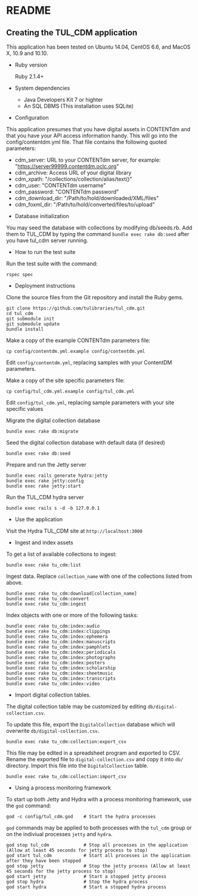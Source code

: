 README
======

## Creating the TUL_CDM application

This application has been tested on Ubuntu 14.04, CentOS 6.6, and MacOS X, 10.9 and 10.10.

* Ruby version

  Ruby 2.1.4+

* System dependencies

  - Java Developers Kit 7 or highter
  - An SQL DBMS (This installation uses SQLite)


* Configuration

This application presumes that you have digital assets in CONTENTdm and that you have your API access information handy. This will go into the config/contentdm.yml file. That file contains the following quoted parameters:

  - cdm_server: URL to your CONTENTdm server, for example: "https://server99999.contentdm.oclc.org"
  - cdm_archive: Access URL of your digital library
  - cdm_xpath: "/collections/collection/alias/text()"
  - cdm_user: "CONTENTdm username"
  - cdm_password:  "CONTENTdm password"
  - cdm_download_dir: "/Path/to/hold/downloaded/XML/files"
  - cdm_foxml_dir: "/Path/to/hold/converted/files/to/upload"

* Database initialization

You may seed the database with collections by modifying db/seeds.rb. Add them to TUL_CDM by typing the command `bundle exec rake db:seed` after you have tul_cdm server running.

* How to run the test suite

Run the test suite with the command:

    rspec spec

* Deployment instructions

Clone the source files from the Git repository and install the Ruby gems.

    git clone https://github.com/tulibraries/tul_cdm.git
    cd tul_cdm
    git submodule init
    git submodule update
    bundle install

Make a copy of the example CONTENTdm parameters file:

    cp config/contentdm.yml.example config/contentdm.yml

Edit `config/contentdm.yml`, replacing samples with your ContentDM parameters.

Make a copy of the site specific parameters file:

    cp config/tul_cdm.yml.example config/tul_cdm.yml

Edit `config/tul_cdm.yml`, replacing sample parameters with your site specific values

Migrate the digital collection database

    bundle exec rake db:migrate

Seed the digital collection database with default data (if desired)

    bundle exec rake db:seed

Prepare and run the Jetty server

    bundle exec rails generate hydra:jetty
    bundle exec rake jetty:config
    bundle exec rake jetty:start

Run the TUL_CDM hydra server

    bundle exec rails s -d -b 127.0.0.1

* Use the application

Visit the Hydra TUL_CDM site at `http://localhost:3000`

* Ingest and index assets

To get a list of available collections to ingest:

    bundle exec rake tu_cdm:list

Ingest data. Replace `collection_name` with one of the collections listed from above.

    bundle exec rake tu_cdm:download[collection_name]
    bundle exec rake tu_cdm:convert
    bundle exec rake tu_cdm:ingest

Index objects with one or more of the following tasks:

    bundle exec rake tu_cdm:index:audio
    bundle exec rake tu_cdm:index:clippings
    bundle exec rake tu_cdm:index:ephemera
    bundle exec rake tu_cdm:index:manuscripts
    bundle exec rake tu_cdm:index:pamphlets
    bundle exec rake tu_cdm:index:periodicals
    bundle exec rake tu_cdm:index:photographs
    bundle exec rake tu_cdm:index:posters
    bundle exec rake tu_cdm:index:scholarship
    bundle exec rake tu_cdm:index:sheetmusic
    bundle exec rake tu_cdm:index:transcripts
    bundle exec rake tu_cdm:index:video

* Import digital collection tables.

The digital collection table may be customized by editing `db/digital-collection.csv`.

To update this file, export the `DigitalCollection` database which will overwrite
`db/digital-collection.csv`.

    bundle exec rake tu_cdm:collection:export_csv

This file may be edited in a spreadsheet program and exported to CSV. Rename the exported
file to `digital-collection.csv` and copy it into `db/` directory. Import this file into
the `DigitalCollection` table.

    bundle exec rake tu_cdm:collection:import_csv

* Using a process monitoring framework

To start up both Jetty and Hydra with a process monitoring framework, use the `god` command:

    god -c config/tul_cdm.god    # Start the hydra processes

`god` commands may be applied to both processes with the `tul_cdm` group or on the indiviual processes `jetty` and `hydra`.

    god stop tul_cdm             # Stop all processes in the application (Allow at least 45 seconds for jetty process to stop)
    god start tul_cdm            # Start all processes in the application after they have been stopped
    god stop jetty               # Stop the jetty process (Allow at least 45 seconds for the jetty process to stop)
    god start jetty              # Start a stopped jetty process
    god stop hydra               # Stop the hydra process
    god start hydra              # Start a stopped hydra process
